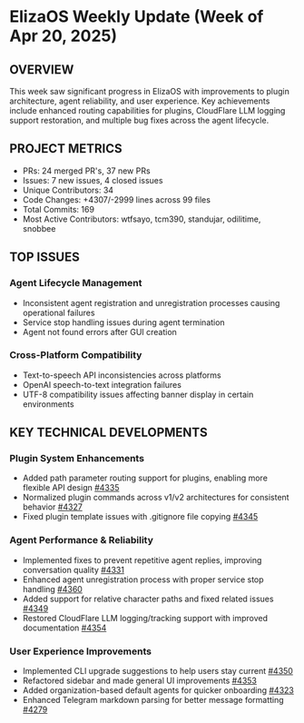 # ElizaOS Weekly Update (Week of Apr 20, 2025)

## OVERVIEW
This week saw significant progress in ElizaOS with improvements to plugin architecture, agent reliability, and user experience. Key achievements include enhanced routing capabilities for plugins, CloudFlare LLM logging support restoration, and multiple bug fixes across the agent lifecycle.

## PROJECT METRICS
- PRs: 24 merged PR's, 37 new PRs
- Issues: 7 new issues, 4 closed issues
- Unique Contributors: 34
- Code Changes: +4307/-2999 lines across 99 files
- Total Commits: 169
- Most Active Contributors: wtfsayo, tcm390, standujar, odilitime, snobbee

## TOP ISSUES

### Agent Lifecycle Management
- Inconsistent agent registration and unregistration processes causing operational failures
- Service stop handling issues during agent termination
- Agent not found errors after GUI creation

### Cross-Platform Compatibility
- Text-to-speech API inconsistencies across platforms
- OpenAI speech-to-text integration failures
- UTF-8 compatibility issues affecting banner display in certain environments

## KEY TECHNICAL DEVELOPMENTS

### Plugin System Enhancements
- Added path parameter routing support for plugins, enabling more flexible API design [#4335](https://github.com/elizaos/eliza/pull/4335)
- Normalized plugin commands across v1/v2 architectures for consistent behavior [#4327](https://github.com/elizaos/eliza/pull/4327)
- Fixed plugin template issues with .gitignore file copying [#4345](https://github.com/elizaos/eliza/pull/4345)

### Agent Performance & Reliability
- Implemented fixes to prevent repetitive agent replies, improving conversation quality [#4331](https://github.com/elizaos/eliza/pull/4331)
- Enhanced agent unregistration process with proper service stop handling [#4360](https://github.com/elizaos/eliza/pull/4360)
- Added support for relative character paths and fixed related issues [#4349](https://github.com/elizaos/eliza/pull/4349)
- Restored CloudFlare LLM logging/tracking support with improved documentation [#4354](https://github.com/elizaos/eliza/pull/4354)

### User Experience Improvements
- Implemented CLI upgrade suggestions to help users stay current [#4350](https://github.com/elizaos/eliza/pull/4350)
- Refactored sidebar and made general UI improvements [#4353](https://github.com/elizaos/eliza/pull/4353)
- Added organization-based default agents for quicker onboarding [#4323](https://github.com/elizaos/eliza/pull/4323)
- Enhanced Telegram markdown parsing for better message formatting [#4279](https://github.com/elizaos/eliza/pull/4279)